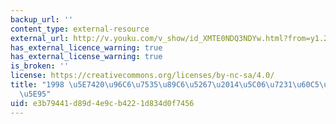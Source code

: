 ```yaml
---
backup_url: ''
content_type: external-resource
external_url: http://v.youku.com/v_show/id_XMTE0NDQ3NDYw.html?from=y1.2-2.4.1
has_external_licence_warning: true
has_external_license_warning: true
is_broken: ''
license: https://creativecommons.org/licenses/by-nc-sa/4.0/
title: "1998 \u5E7420\u96C6\u7535\u89C6\u5267\u2014\u5C06\u7231\u60C5\u8FDB\u884C\u5230\
  \u5E95"
uid: e3b79441-d89d-4e9c-b422-1d834d0f7456
---
```

